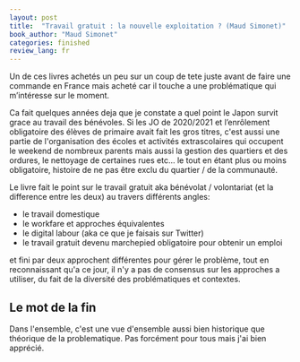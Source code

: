 ```yaml
---
layout: post
title:  "Travail gratuit : la nouvelle exploitation ? (Maud Simonet)"
book_author: "Maud Simonet"
categories: finished
review_lang: fr
---
```


Un de ces livres achetés un peu sur un coup de tete juste avant de faire une commande en France mais acheté car il touche a une problématique qui m’intéresse sur le moment.

Ca fait quelques années deja que je constate a quel point le Japon survit grace au travail des bénévoles. Si les JO de 2020/2021 et l’enrôlement obligatoire des élèves de primaire avait fait les gros titres, c'est aussi une partie de l'organisation des écoles et activités extrascolaires qui occupent le weekend de nombreux parents mais aussi la gestion des quartiers et des ordures, le nettoyage de certaines rues etc... le tout en étant plus ou moins obligatoire, histoire de ne pas être exclu du quartier / de la communauté.

Le livre fait le point sur le travail gratuit aka bénévolat / volontariat (et la difference entre les deux) au travers différents angles:

- le travail domestique
- le workfare et approches équivalentes
- le digital labour (aka ce que je faisais sur Twitter)
- le travail gratuit devenu marchepied obligatoire pour obtenir un emploi

et fini par deux approchent différentes pour gérer le problème, tout en reconnaissant qu'a ce jour, il n'y a pas de consensus sur les approches a utiliser, du fait de la diversité des problématiques et contextes.

## Le mot de la fin

Dans l'ensemble, c'est une vue d'ensemble aussi bien historique que théorique de la problematique. Pas forcément pour tous mais j'ai bien apprécié.